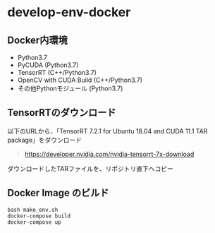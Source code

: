 # develop-env-docker
## Docker内環境
- Python3.7
- PyCUDA (Python3.7)
- TensorRT (C++/Python3.7)
- OpenCV with CUDA Build (C++/Python3.7)
- その他Pythonモジュール (Python3.7)

## TensorRTのダウンロード
以下のURLから、「TensorRT 7.2.1 for Ubuntu 18.04 and CUDA 11.1 TAR package」をダウンロード <br>
> https://developer.nvidia.com/nvidia-tensorrt-7x-download <br>

ダウンロードしたTARファイルを、リポジトリ直下へコピー <br>

## Docker Image のビルド
```
bash make_env.sh
docker-compose build
docker-compose up
```
